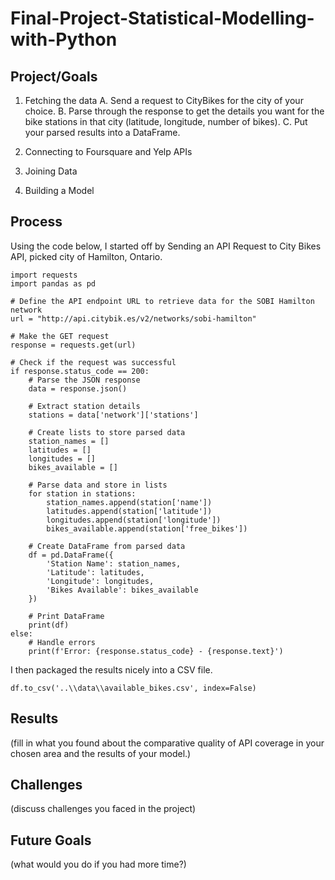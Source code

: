 # Final-Project-Statistical-Modelling-with-Python

## Project/Goals

1. Fetching the data
   A. Send a request to CityBikes for the city of your choice.
   B. Parse through the response to get the details you want for the bike stations in that city (latitude, longitude, number of bikes).
   C. Put your parsed results into a DataFrame.

2. Connecting to Foursquare and Yelp APIs
3. Joining Data
4. Building a Model
 

## Process
Using the code below, I started off by Sending an API Request to City Bikes API, picked city of Hamilton, Ontario.

```
import requests
import pandas as pd

# Define the API endpoint URL to retrieve data for the SOBI Hamilton network
url = "http://api.citybik.es/v2/networks/sobi-hamilton"

# Make the GET request
response = requests.get(url)

# Check if the request was successful
if response.status_code == 200:
    # Parse the JSON response
    data = response.json()
    
    # Extract station details
    stations = data['network']['stations']
    
    # Create lists to store parsed data
    station_names = []
    latitudes = []
    longitudes = []
    bikes_available = []
    
    # Parse data and store in lists
    for station in stations:
        station_names.append(station['name'])
        latitudes.append(station['latitude'])
        longitudes.append(station['longitude'])
        bikes_available.append(station['free_bikes'])
    
    # Create DataFrame from parsed data
    df = pd.DataFrame({
        'Station Name': station_names,
        'Latitude': latitudes,
        'Longitude': longitudes,
        'Bikes Available': bikes_available
    })
    
    # Print DataFrame
    print(df)
else:
    # Handle errors
    print(f'Error: {response.status_code} - {response.text}')
```

I then packaged the results nicely into a CSV file.
```
df.to_csv('..\\data\\available_bikes.csv', index=False)
```

## Results
(fill in what you found about the comparative quality of API coverage in your chosen area and the results of your model.)

## Challenges 
(discuss challenges you faced in the project)

## Future Goals
(what would you do if you had more time?)
